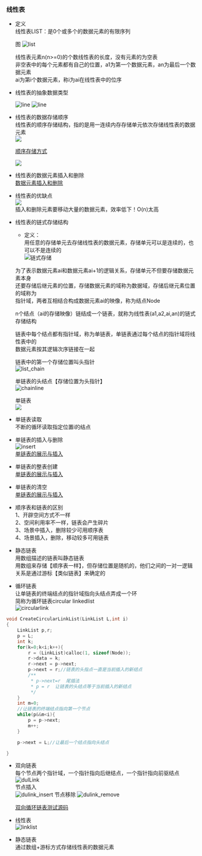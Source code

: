 ### 线性表  
- 定义  
  线性表LIST：是0个或多个的数据元素的有限序列    
  
  图
  ![list](datastruct/list1.png)  
  
  线性表元素n(n>=0)的个数线性表的长度，没有元素的为空表  
  非空表中的每个元素都有自己的位置，a1为第一个数据元素，an为最后一个数据元素  
  ai为第i个数据元素，称i为ai在线性表中的位序  
  
  
- 线性表的抽象数据类型   

    ![line](datastruct/listdefine1.png)
    ![line](datastruct/listdefine2.png)  
    
- 线性表的数据存储顺序    
    线性表的顺序存储结构，指的是用一连续内存存储单元依次存储线性表的数据元素   
    ![](datastruct/line_storage.png)   
    
    [顺序存储方式](list.c)

    ![](datastruct/line_storage_loc.png)  
    
- 线性表的数据元素插入和删除  
    [数据元素插入和删除](list.c)  
    
- 线性表的优缺点   
    ![](list2.png)    
    插入和删除元素要移动大量的数据元素，效率低下！O(n)太高   
    
- 线性表的链式存储结构     

  - 定义：  
  用任意的存储单元去存储线性表的数据元素，存储单元可以是连续的，也可以不是连续的   
  ![链式存储](datastruct/list3.png)     
  
  为了表示数据元素ai和数据元素ai+1的逻辑关系，存储单元不但要存储数据元素本身  
  还要存储后继元素的位置，存储数据元素的域称为数据域，存储后继元素位置的域称为  
  指针域，两者互相结合构成数据元素ai的映像，称为结点Node  
  
  n个结点（ai的存储映像）链结成一个链表，就称为线性表(a1,a2,ai,an)的链式存储结构   
  
  
  链表中每个结点都有指针域，称为单链表，单链表通过每个结点的指针域将线性表中的  
  数据元素按其逻辑次序链接在一起     
  
  链表中的第一个存储位置叫头指针   
  ![list_chain](datastruct/list_chain2.png)  
  
  单链表的头结点【存储位置为头指针】  
  ![chainline](datastruct/line_chain3.png)
  
  
  单链表  
  ![](datastruct/list_chain3.png)  
  
- 单链表读取     
    不断的循环读取指定位置i的结点  
    
- 单链表的插入与删除   
 ![insert](datastruct/listchain_insert.png)  
 [单链表的展示与插入](listchain.c)  
 
- 单链表的整表创建    
 [单链表的展示与插入](listchain.c)  
- 单链表的清空  
 [单链表的展示与插入](listchain.c)    
 
 
- 顺序表和链表的区别   
    1、开辟空间方式不一样  
    2、空间利用率不一样，链表会产生碎片   
    3、场景中插入，删除较少可用顺序表  
    4、场景插入，删除，移动较多可用链表   
- 静态链表   
 用数组描述的链表叫静态链表     
 用数组来存储【顺序表一样】，但存储位置是随机的，他们之间的一对一逻辑关系是通过游标【类似链表】来确定的  
 
     
 
- 循环链表  
 让单链表的终端结点的指针域指向头结点弄成一个环  
 简称为循环链表circular linkedlist  
 ![circularlink](datastruct/circularlink.png)  
 ```c 
 void CreateCircularLinkList(LinkList L,int i)
 {
     LinkList p,r;
     p = L;
     int k;
     for(k=0;k<i;k++){
         r = (LinkList)calloc(1, sizeof(Node));
         r->data = k;
         r->next = p->next;
         p->next = r;//链表的头指点一直是当前插入的新结点
         /**
          * p->next=r  尾插法
          * p = r  让链表的头结点等于当前插入的新结点
          */
     }
     int m=0;
     //让链表的终端结点指向第一个节点
     while(p&&m<i){
         p = p->next;
         m++;
     }
 
     p->next = L;//让最后一个结点指向头结点
 
 }
 ```  
 
 
 - 双向链表  
   每个节点两个指针域，一个指针指向后继结点，一个指针指向前驱结点    
   ![dulLink](datastruct/dullink.png)  
   节点插入  
   ![dulink_insert](datastruct/dulink_insert.png) 
   节点移除 
   ![dulink_remove](datastruct/dullink_remove.png)  
   
   [双向循环链表测试源码](dulinklist.c)   
  
  
- 线性表  
    ![linklist](datastruct/linklist8.png)  
    
- 静态链表   
    通过数组+游标方式存储线性表的数据元素  


